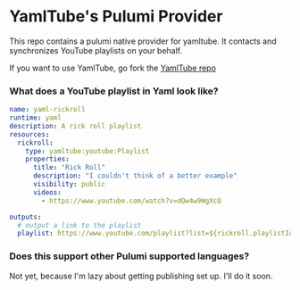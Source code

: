 # YamlTube's Pulumi Provider

This repo contains a pulumi native provider for yamltube. It contacts and synchronizes YouTube playlists on your behalf.

If you want to use YamlTube, go fork the [YamlTube repo](https://github.com/mchaynes/yamltube)

### What does a YouTube playlist in Yaml look like?

```yaml
name: yaml-rickroll
runtime: yaml
description: A rick roll playlist
resources:
  rickroll:
    type: yamltube:youtube:Playlist
    properties:
      title: "Rick Roll"
      description: "I couldn't think of a better example"
      visibility: public
      videos:
        - https://www.youtube.com/watch?v=dQw4w9WgXcQ

outputs:
  # output a link to the playlist
  playlist: https://www.youtube.com/playlist?list=${rickroll.playlistId}
```

### Does this support other Pulumi supported languages?

Not yet, because I'm lazy about getting publishing set up. I'll do it soon.
